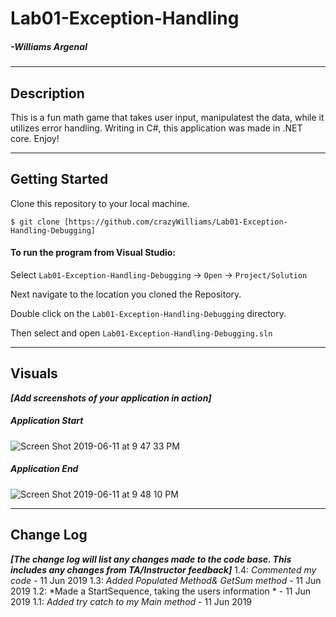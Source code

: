 
# Lab01-Exception-Handling
##### -Williams Argenal

------------------------------

## Description
This is a fun math game that takes user input, manipulatest the data, while it  utilizes error handling. Writing in C#, this application was made in .NET core. Enjoy!


------------------------------

## Getting Started
Clone this repository to your local machine.
```
$ git clone [https://github.com/crazyWilliams/Lab01-Exception-Handling-Debugging]
```
#### To run the program from Visual Studio:
Select ```Lab01-Exception-Handling-Debugging``` -> ```Open``` -> ```Project/Solution```

Next navigate to the location you cloned the Repository.

Double click on the ```Lab01-Exception-Handling-Debugging``` directory.

Then select and open ```Lab01-Exception-Handling-Debugging.sln```

------------------------------

## Visuals
***[Add screenshots of your application in action]***

##### Application Start
![Screen Shot 2019-06-11 at 9 47 33 PM](https://user-images.githubusercontent.com/46799764/59324238-d6e5a980-8c92-11e9-828c-7dd5619f1889.png)

##### Application End
![Screen Shot 2019-06-11 at 9 48 10 PM](https://user-images.githubusercontent.com/46799764/59324263-f11f8780-8c92-11e9-9873-eba87718e588.png)


------------------------------

## Change Log
***[The change log will list any changes made to the code base. This includes any changes from TA/Instructor feedback]***
1.4: *Commented my code* - 11 Jun 2019
1.3: *Added Populated Method& GetSum method* - 11 Jun 2019
1.2: *Made a StartSequence, taking the users information * - 11 Jun 2019
1.1: *Added try catch to my Main method* - 11 Jun 2019
